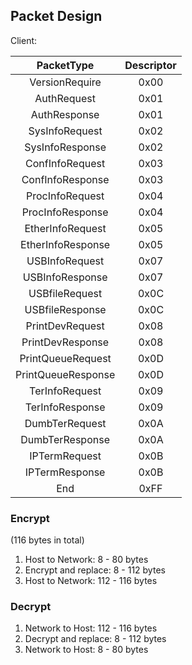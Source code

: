 ## Packet Design

Client:

|     PacketType     | Descriptor |
| :----------------: | :--------: |
|   VersionRequire   |    0x00    |
|    AuthRequest     |    0x01    |
|    AuthResponse    |    0x01    |
|   SysInfoRequest   |    0x02    |
|  SysInfoResponse   |    0x02    |
|  ConfInfoRequest   |    0x03    |
|  ConfInfoResponse  |    0x03    |
|  ProcInfoRequest   |    0x04    |
|  ProcInfoResponse  |    0x04    |
|  EtherInfoRequest  |    0x05    |
| EtherInfoResponse  |    0x05    |
|   USBInfoRequest   |    0x07    |
|  USBInfoResponse   |    0x07    |
|   USBfileRequest   |    0x0C    |
|  USBfileResponse   |    0x0C    |
|  PrintDevRequest   |    0x08    |
|  PrintDevResponse  |    0x08    |
| PrintQueueRequest  |    0x0D    |
| PrintQueueResponse |    0x0D    |
|   TerInfoRequest   |    0x09    |
|  TerInfoResponse   |    0x09    |
|   DumbTerRequest   |    0x0A    |
|  DumbTerResponse   |    0x0A    |
|   IPTermRequest    |    0x0B    |
|   IPTermResponse   |    0x0B    |
|        End         |    0xFF    |

### Encrypt

(116 bytes in total)

1. Host to Network: 8 - 80 bytes
2. Encrypt and replace: 8 - 112 bytes
3. Host to Network: 112 - 116 bytes

### Decrypt

1. Network to Host: 112 - 116 bytes
2. Decrypt and replace: 8 - 112 bytes
3. Network to Host: 8 - 80 bytes
